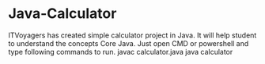 # Java-Calculator
ITVoyagers has created simple calculator project in Java.
It will help student to understand the concepts Core Java.
Just open CMD or powershell and type following commands to run.
javac calculator.java
java calculator

